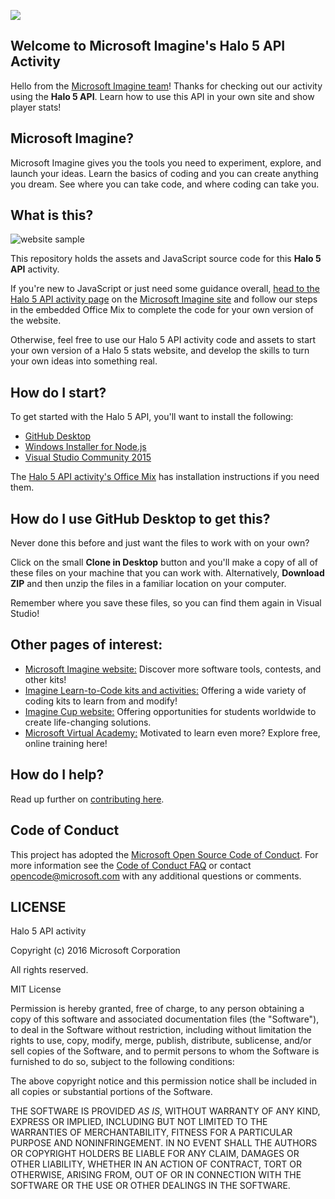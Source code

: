 ![](https://github.com/Microsoft/Imagine_halo-5-api/blob/master/Microsoft-Imagine.png)

## Welcome to Microsoft Imagine's Halo 5 API Activity
Hello from the [Microsoft Imagine team](http://imagine.microsoft.com)! Thanks for checking out our activity using the **Halo 5 API**.  Learn how to use this API in your own site and show player stats!

## Microsoft Imagine?
Microsoft Imagine gives you the tools you need to experiment, explore, and launch your ideas.  Learn the basics of coding and you can create anything you dream. See where you can take code, and where coding can take you.  

## What is this?
![website sample](https://github.com/Microsoft/Imagine_halo-5-api/blob/master/Halo5SampleSite.png)

This repository holds the assets and JavaScript source code for this **Halo 5 API** activity. 

If you're new to JavaScript or just need some guidance overall, [head to the Halo 5 API activity page](https://msdn.microsoft.com/imagine/imagine-create031) on the [Microsoft Imagine site](http://imagine.microsoft.com) and follow our steps in the embedded Office Mix to complete the code for your own version of the website.

Otherwise, feel free to use our Halo 5 API activity code and assets to start your own version of a Halo 5 stats website, and develop the skills to turn your own ideas into something real.  

## How do I start?
To get started with the Halo 5 API, you'll want to install the following:
* [GitHub Desktop](https://desktop.github.com/)
* [Windows Installer for Node.js](https://nodejs.org/en/download/)
* [Visual Studio Community 2015](https://www.visualstudio.com/en-us/products/visual-studio-community-vs.aspx)

The [Halo 5 API activity's Office Mix](https://msdn.microsoft.com/imagine/imagine-create031) has installation instructions if you need them.

## How do I use GitHub Desktop to get this?
Never done this before and just want the files to work with on your own? 

Click on the small **Clone in Desktop** button and you'll make a copy of all of these files on your machine that you can work with.  Alternatively, **Download ZIP** and then unzip the files in a familiar location on your computer.

Remember where you save these files, so you can find them again in Visual Studio!

## Other pages of interest:
* [Microsoft Imagine website:](http://imagine.microsoft.com) Discover more software tools, contests, and other kits!
* [Imagine Learn-to-Code kits and activities:](https://msdn.microsoft.com/imagine/imagine-create) Offering a wide variety of coding kits to learn from and modify!
* [Imagine Cup website:](https://www.imaginecup.com/) Offering opportunities for students worldwide to create life-changing solutions.
* [Microsoft Virtual Academy:](http://mva.microsoft.com) Motivated to learn even more? Explore free, online training here!

## How do I help?
Read up further on [contributing here](https://github.com/Microsoft/Imagine_halo-5-api/blob/master/CONTRIBUTING.md).

## Code of Conduct
This project has adopted the [Microsoft Open Source Code of Conduct](http://microsoft.github.io/codeofconduct). For more information see the [Code of Conduct FAQ](http://microsoft.github.io/codeofconduct/faq.md) or contact [opencode@microsoft.com](mailto:opencode@microsoft.com) with any additional questions or comments. 

## LICENSE

Halo 5 API activity

Copyright (c) 2016 Microsoft Corporation

All rights reserved. 

MIT License

Permission is hereby granted, free of charge, to any person obtaining a copy of this software and associated documentation files (the "Software"), to deal in the Software without restriction, including without limitation the rights to use, copy, modify, merge, publish, distribute, sublicense, and/or sell copies of the Software, and to permit persons to whom the Software is furnished to do so, subject to the following conditions:

The above copyright notice and this permission notice shall be included in all copies or substantial portions of the Software.

THE SOFTWARE IS PROVIDED *AS IS*, WITHOUT WARRANTY OF ANY KIND, EXPRESS OR IMPLIED, INCLUDING BUT NOT LIMITED TO THE WARRANTIES OF MERCHANTABILITY, FITNESS FOR A PARTICULAR PURPOSE AND NONINFRINGEMENT. IN NO EVENT SHALL THE AUTHORS OR COPYRIGHT HOLDERS BE LIABLE FOR ANY CLAIM, DAMAGES OR OTHER LIABILITY, WHETHER IN AN ACTION OF CONTRACT, TORT OR OTHERWISE, ARISING FROM, OUT OF OR IN CONNECTION WITH THE SOFTWARE OR THE USE OR OTHER DEALINGS IN THE SOFTWARE.
